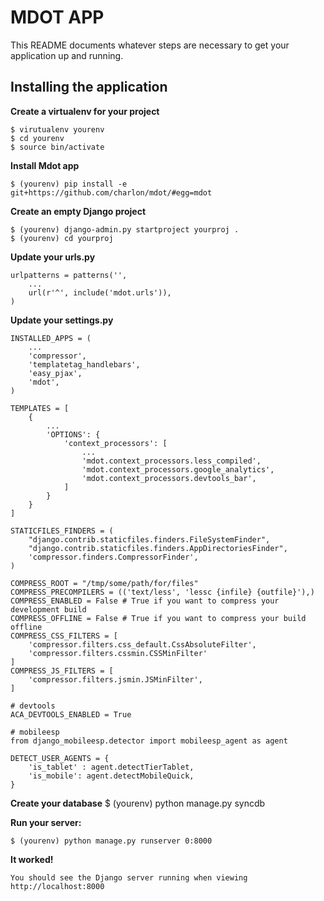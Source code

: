 MDOT APP
========

This README documents whatever steps are necessary to get your application up and running.

## Installing the application ##

**Create a virtualenv for your project**
    
    $ virutualenv yourenv
    $ cd yourenv
    $ source bin/activate
    
**Install Mdot app**  
    
    $ (yourenv) pip install -e git+https://github.com/charlon/mdot/#egg=mdot

**Create an empty Django project**
    
    $ (yourenv) django-admin.py startproject yourproj .
    $ (yourenv) cd yourproj
    
**Update your urls.py**
    
    urlpatterns = patterns('',
        ...
        url(r'^', include('mdot.urls')),
    )
    
**Update your settings.py**
    
    INSTALLED_APPS = (
        ...
        'compressor',
        'templatetag_handlebars',
        'easy_pjax',
        'mdot',
    )
    
    TEMPLATES = [
        {
            ...
            'OPTIONS': {
                'context_processors': [
                    ...
                    'mdot.context_processors.less_compiled',
                    'mdot.context_processors.google_analytics',
                    'mdot.context_processors.devtools_bar',
                ]
            }
        }
    ]

    STATICFILES_FINDERS = (
        "django.contrib.staticfiles.finders.FileSystemFinder",
        "django.contrib.staticfiles.finders.AppDirectoriesFinder",
        'compressor.finders.CompressorFinder',
    )

    COMPRESS_ROOT = "/tmp/some/path/for/files"
    COMPRESS_PRECOMPILERS = (('text/less', 'lessc {infile} {outfile}'),)
    COMPRESS_ENABLED = False # True if you want to compress your development build
    COMPRESS_OFFLINE = False # True if you want to compress your build offline
    COMPRESS_CSS_FILTERS = [
        'compressor.filters.css_default.CssAbsoluteFilter',
        'compressor.filters.cssmin.CSSMinFilter'
    ]
    COMPRESS_JS_FILTERS = [
        'compressor.filters.jsmin.JSMinFilter',
    ]
    
    # devtools
    ACA_DEVTOOLS_ENABLED = True
    
    # mobileesp
    from django_mobileesp.detector import mobileesp_agent as agent
    
    DETECT_USER_AGENTS = {
        'is_tablet' : agent.detectTierTablet,
        'is_mobile': agent.detectMobileQuick,
    }

**Create your database**
    $ (yourenv) python manage.py syncdb

**Run your server:**
    
    $ (yourenv) python manage.py runserver 0:8000
    
    
**It worked!** 
    
    You should see the Django server running when viewing http://localhost:8000
